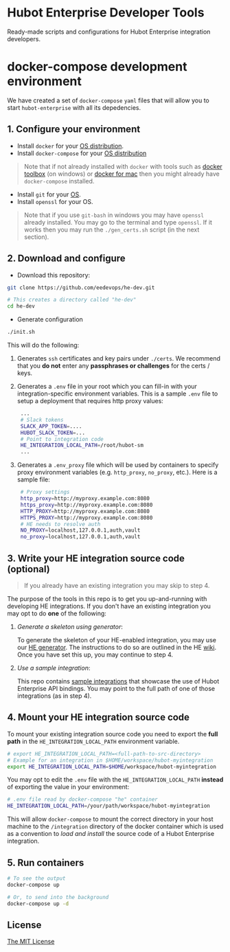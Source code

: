 # Hubot Enterprise Developer Tools
Ready-made scripts and configurations for Hubot Enterprise integration developers.

# docker-compose development environment

We have created a set of `docker-compose` `yaml` files that will allow you
to start `hubot-enterprise` with all its depedencies.  

## 1. Configure your environment

* Install `docker` for your [OS distribution](https://docs.docker.com/engine/installation/).
* Install `docker-compose` for your [OS distribution](https://docs.docker.com/compose/install/)

> Note that if not already installed with `docker` with tools 
> such as [docker toolbox](https://docs.docker.com/toolbox/overview/) 
> (on windows) or [docker for mac](https://docs.docker.com/engine/installation/mac/)
> then you might already have `docker-compose` installed. 

* Install `git` for your [OS](https://git-scm.com/downloads).
* Install `openssl` for your OS.

> Note that if you use `git-bash` in windows you may have `openssl` already
> installed. You may go to the terminal and type `openssl`. If it works
> then you may run the `./gen_certs.sh` script (in the next section).

## 2. Download and configure

* Download this repository:

```bash
git clone https://github.com/eedevops/he-dev.git

# This creates a directory called "he-dev"
cd he-dev
```

* Generate configuration

```bash
./init.sh
```
This will do the following:

1. Generates `ssh` certificates and key pairs under `./certs`. We recommend 
   that you **do not** enter any **passphrases or challenges** for the certs / keys.
2. Generates a `.env` file in your root which you can fill-in with your 
   integration-specific environment variables. This is a sample `.env` file to
   setup a deployment that requires http proxy values:
   
   ```bash
    ...
    # Slack tokens
    SLACK_APP_TOKEN=....
    HUBOT_SLACK_TOKEN=...
    # Point to integration code
    HE_INTEGRATION_LOCAL_PATH=/root/hubot-sm
    ...
   ```
3. Generates a `.env_proxy` file which will be used by containers to 
   specify proxy environment variables (e.g. `http_proxy`, `no_proxy`, etc.).
   Here is a sample file:

   ```bash
    # Proxy settings
    http_proxy=http://myproxy.example.com:8080
    https_proxy=http://myproxy.example.com:8080
    HTTP_PROXY=http://myproxy.example.com:8080
    HTTPS_PROXY=http://myproxy.example.com:8080
    # HE needs to resolve auth
    NO_PROXY=localhost,127.0.0.1,auth,vault
    no_proxy=localhost,127.0.0.1,auth,vault
   ```

## 3. Write your HE integration source code (optional)

> If you already have an existing integration you may
> skip to step 4.

The purpose of the tools in this repo is to get you up-and-running
with developing HE integrations. If you don't have an existing integration
you may opt to do **one** of the following:

1. _Generate a skeleton using generator_:
    
    To generate the skeleton of your
    HE-enabled integration, you may use our [HE generator](https://github.com/eedevops/generator-hubot-enterprise).
    The instructions to do so are outlined in the HE [wiki](https://github.com/eedevops/hubot-enterprise/wiki/bootstrap-integration#new-integration-quickstart).
    Once you have set this up, you may continue to step 4.

2. _Use a sample integration_:

    This repo contains [sample integrations](sample_integrations) that showcase the use of Hubot Enterprise
    API bindings. You may point to the full path of one of those integrations (as in step 4).

## 4. Mount your HE integration source code

To mount your existing integration source code you need to export the
**full path** in the `HE_INTEGRATION_LOCAL_PATH` environment variable.

```bash
# export HE_INTEGRATION_LOCAL_PATH=<full-path-to-src-directory>
# Example for an integration in $HOME/workspace/hubot-myintegration
export HE_INTEGRATION_LOCAL_PATH=$HOME/workspace/hubot-myintegration
```

You may opt to edit the `.env` file with the `HE_INTEGRATION_LOCAL_PATH`
**instead** of exporting the value in your environment:

```bash
# .env file read by docker-compose "he" container
HE_INTEGRATION_LOCAL_PATH=/your/path/workspace/hubot-myintegration
```

This will allow `docker-compose` to mount the correct directory in your 
host machine to the `/integration` directory of the docker container
which is used as a convention to _load and install_ the source code
of a Hubot Enterprise integration. 

## 5. Run containers

```bash
# To see the output
docker-compose up

# Or, to send into the background
docker-compose up -d
```

## License

[The MIT License](/LICENSE)

